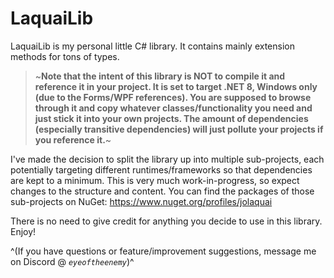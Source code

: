# LaquaiLib
LaquaiLib is my personal little C# library. It contains mainly extension methods for tons of types.

> ~**Note that the intent of this library is NOT to compile it and reference it in your project. It is set to target .NET 8, Windows only (due to the Forms/WPF references). You are supposed to browse through it and copy whatever classes/functionality you need and just stick it into your own projects. The amount of dependencies (especially transitive dependencies) will just pollute your projects if you reference it.**~

I've made the decision to split the library up into multiple sub-projects, each potentially targeting different runtimes/frameworks so that dependencies are kept to a minimum. This is very much work-in-progress, so expect changes to the structure and content. You can find the packages of those sub-projects on NuGet: https://www.nuget.org/profiles/jolaquai

There is no need to give credit for anything you decide to use in this library. Enjoy!

^(If you have questions or feature/improvement suggestions, message me on Discord @ *`eyeoftheenemy`*)^
